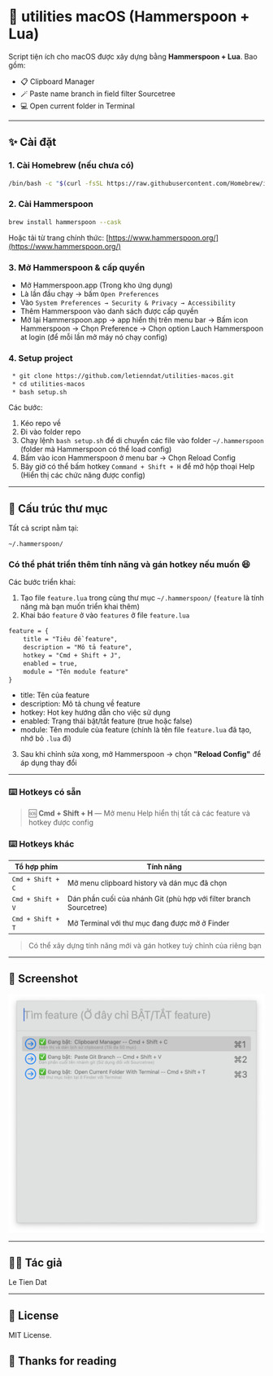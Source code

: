 # 🔧 utilities macOS (Hammerspoon + Lua)

Script tiện ích cho macOS được xây dựng bằng **Hammerspoon + Lua**. Bao gồm:

- 📋 Clipboard Manager
- 🪄 Paste name branch in field filter Sourcetree
- 💻 Open current folder in Terminal

---

## ✨ Cài đặt

### 1. Cài Homebrew (nếu chưa có)

```bash
/bin/bash -c "$(curl -fsSL https://raw.githubusercontent.com/Homebrew/install/HEAD/install.sh)"
```

### 2. Cài Hammerspoon

```bash
brew install hammerspoon --cask
```

Hoặc tải từ trang chính thức: [https://www.hammerspoon.org/](https://www.hammerspoon.org/)

### 3. Mở Hammerspoon & cấp quyền

- Mở Hammerspoon.app (Trong kho ứng dụng)
- Là lần đầu chạy → bấm `Open Preferences`
- Vào `System Preferences → Security & Privacy → Accessibility`
- Thêm Hammerspoon vào danh sách được cấp quyền
- Mở lại Hammerspoon.app -> app hiển thị trên menu bar -> Bấm icon Hammerspoon -> Chọn Preference -> Chọn option Lauch Hammerspoon at login (để mỗi lần mở máy nó chạy config)

### 4. Setup project

```
 * git clone https://github.com/letienndat/utilities-macos.git
 * cd utilities-macos
 * bash setup.sh
```
Các bước:
1. Kéo repo về
2. Đi vào folder repo 
3. Chạy lệnh `bash setup.sh` để di chuyển các file vào folder `~/.hammerspoon` (folder mà Hammerspoon có thể load config)
4. Bấm vào icon Hammerspoon ở menu bar -> Chọn Reload Config
5. Bây giờ có thể bấm hotkey `Command + Shift + H` để mở hộp thoại Help (Hiển thị các chức năng được config)

---

## 📁 Cấu trúc thư mục

Tất cả script nằm tại:

```
~/.hammerspoon/
```

### Có thể phát triển thêm tính năng và gán hotkey nếu muốn 😆

Các bước triển khai:

1. Tạo file `feature.lua` trong cùng thư mục `~/.hammerspoon/` (`feature` là tính năng mà bạn muốn triển khai thêm)
2. Khai báo `feature` ở vào `features` ở file `feature.lua`
```
feature = {
    title = "Tiêu đề feature",
    description = "Mô tả feature",
    hotkey = "Cmd + Shift + J",
    enabled = true,
    module = "Tên module feature"
}
```
- title: Tên của feature
- description: Mô tả chung về feature
- hotkey: Hot key hướng dẫn cho việc sử dụng
- enabled: Trạng thái bật/tắt feature (true hoặc false)
- module: Tên module của feature (chính là tên file `feature.lua` đã tạo, nhớ bỏ `.lua` đi)

3. Sau khi chỉnh sửa xong, mở Hammerspoon → chọn **"Reload Config"** để áp dụng thay đổi

---

### ⌨️ Hotkeys có sẵn

> 🆘 **Cmd + Shift + H** — Mở menu Help hiển thị tất cả các feature và hotkey được config

### ⌨️ Hotkeys khác

| Tổ hợp phím       | Tính năng                                                                         |
| ----------------- | --------------------------------------------------------------------------------- |
| `Cmd + Shift + C` | Mở menu clipboard history và dán mục đã chọn                                      |
| `Cmd + Shift + V` | Dán phần cuối của nhánh Git (phù hợp với filter branch Sourcetree)                |
| `Cmd + Shift + T` | Mở Terminal với thư mục đang được mở ở Finder                                     |

> Có thể xây dựng tính năng mới và gán hotkey tuỳ chỉnh của riêng bạn

---

## 📸 Screenshot

<img src="/assets/preview.png" width="600" alt="Preview utilities macOS (Hammerspoon + Lua)">

---

## 🧑‍💻 Tác giả

Le Tien Dat

---

## 📜 License

MIT License.

## 🫶 Thanks for reading